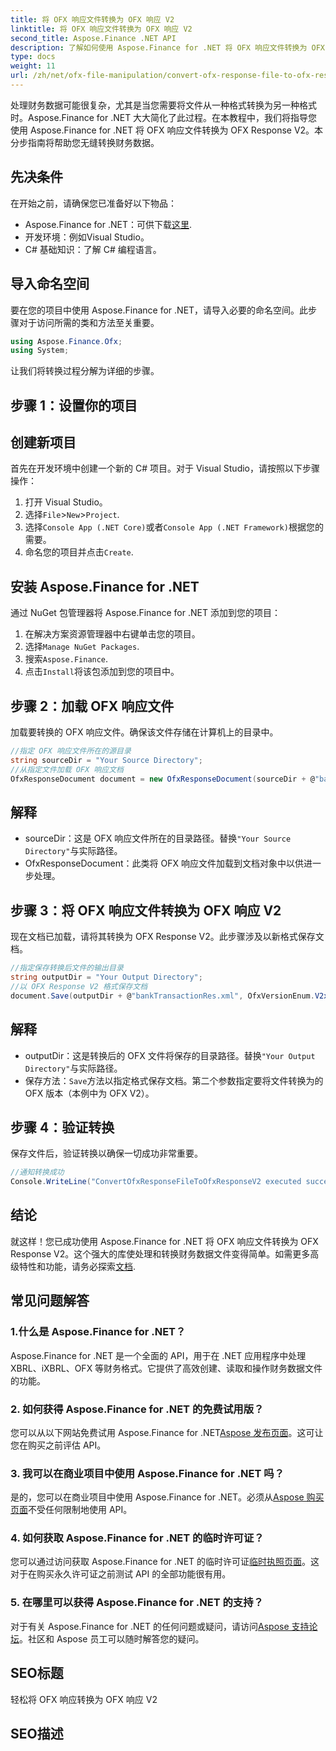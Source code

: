 ```yaml
---
title: 将 OFX 响应文件转换为 OFX 响应 V2
linktitle: 将 OFX 响应文件转换为 OFX 响应 V2
second_title: Aspose.Finance .NET API
description: 了解如何使用 Aspose.Finance for .NET 将 OFX 响应文件转换为 OFX 响应 V2。分步指南，包含详细说明和代码示例。
type: docs
weight: 11
url: /zh/net/ofx-file-manipulation/convert-ofx-response-file-to-ofx-response-v2/
---
```

处理财务数据可能很复杂，尤其是当您需要将文件从一种格式转换为另一种格式时。Aspose.Finance for .NET 大大简化了此过程。在本教程中，我们将指导您使用 Aspose.Finance for .NET 将 OFX 响应文件转换为 OFX Response V2。本分步指南将帮助您无缝转换财务数据。
## 先决条件
在开始之前，请确保您已准备好以下物品：
-  Aspose.Finance for .NET：可供下载[这里](https://releases.aspose.com/finance/net/).
- 开发环境：例如Visual Studio。
- C# 基础知识：了解 C# 编程语言。
## 导入命名空间
要在您的项目中使用 Aspose.Finance for .NET，请导入必要的命名空间。此步骤对于访问所需的类和方法至关重要。
```csharp
using Aspose.Finance.Ofx;
using System;
```
让我们将转换过程分解为详细的步骤。
## 步骤 1：设置你的项目
## 创建新项目
首先在开发环境中创建一个新的 C# 项目。对于 Visual Studio，请按照以下步骤操作：
1. 打开 Visual Studio。
2. 选择`File`>`New`>`Project`.
3. 选择`Console App (.NET Core)`或者`Console App (.NET Framework)`根据您的需要。
4. 命名您的项目并点击`Create`.
## 安装 Aspose.Finance for .NET
通过 NuGet 包管理器将 Aspose.Finance for .NET 添加到您的项目：
1. 在解决方案资源管理器中右键单击您的项目。
2. 选择`Manage NuGet Packages`.
3. 搜索`Aspose.Finance`.
4. 点击`Install`将该包添加到您的项目中。
## 步骤 2：加载 OFX 响应文件
加载要转换的 OFX 响应文件。确保该文件存储在计算机上的目录中。
```csharp
//指定 OFX 响应文件所在的源目录
string sourceDir = "Your Source Directory";
//从指定文件加载 OFX 响应文档
OfxResponseDocument document = new OfxResponseDocument(sourceDir + @"bankTransactionRes.sgml");
```
## 解释
- sourceDir：这是 OFX 响应文件所在的目录路径。替换`"Your Source Directory"`与实际路径。
- OfxResponseDocument：此类将 OFX 响应文件加载到文档对象中以供进一步处理。
## 步骤 3：将 OFX 响应文件转换为 OFX 响应 V2
现在文档已加载，请将其转换为 OFX Response V2。此步骤涉及以新格式保存文档。
```csharp
//指定保存转换后文件的输出目录
string outputDir = "Your Output Directory";
//以 OFX Response V2 格式保存文档
document.Save(outputDir + @"bankTransactionRes.xml", OfxVersionEnum.V2x);
```
## 解释
- outputDir：这是转换后的 OFX 文件将保存的目录路径。替换`"Your Output Directory"`与实际路径。
- 保存方法：`Save`方法以指定格式保存文档。第二个参数指定要将文件转换为的 OFX 版本（本例中为 OFX V2）。
## 步骤 4：验证转换
保存文件后，验证转换以确保一切成功非常重要。
```csharp
//通知转换成功
Console.WriteLine("ConvertOfxResponseFileToOfxResponseV2 executed successfully.");
```
## 结论
就这样！您已成功使用 Aspose.Finance for .NET 将 OFX 响应文件转换为 OFX Response V2。这个强大的库使处理和转换财务数据文件变得简单。如需更多高级特性和功能，请务必探索[文档](https://reference.aspose.com/finance/net/).
## 常见问题解答
### 1.什么是 Aspose.Finance for .NET？
Aspose.Finance for .NET 是一个全面的 API，用于在 .NET 应用程序中处理 XBRL、iXBRL、OFX 等财务格式。它提供了高效创建、读取和操作财务数据文件的功能。
### 2. 如何获得 Aspose.Finance for .NET 的免费试用版？
您可以从以下网站免费试用 Aspose.Finance for .NET[Aspose 发布页面](https://releases.aspose.com/)。这可让您在购买之前评估 API。
### 3. 我可以在商业项目中使用 Aspose.Finance for .NET 吗？
是的，您可以在商业项目中使用 Aspose.Finance for .NET。必须从[Aspose 购买页面](https://purchase.aspose.com/buy)不受任何限制地使用 API。
### 4. 如何获取 Aspose.Finance for .NET 的临时许可证？
您可以通过访问获取 Aspose.Finance for .NET 的临时许可证[临时执照页面](https://purchase.aspose.com/temporary-license/)。这对于在购买永久许可证之前测试 API 的全部功能很有用。
### 5. 在哪里可以获得 Aspose.Finance for .NET 的支持？
对于有关 Aspose.Finance for .NET 的任何问题或疑问，请访问[Aspose 支持论坛](https://forum.aspose.com/c/finance/43)。社区和 Aspose 员工可以随时解答您的疑问。
## SEO标题
轻松将 OFX 响应转换为 OFX 响应 V2
## SEO描述